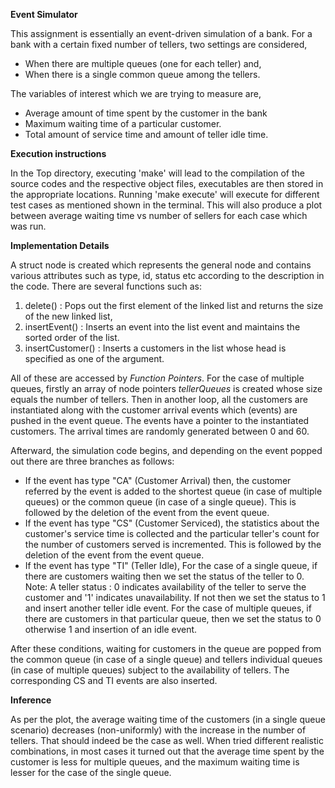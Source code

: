 **Event Simulator**

This assignment is essentially an event-driven simulation of a bank. For a bank with a certain fixed number of tellers, two settings are considered,

- When there are multiple queues (one for each teller) and,
- When there is a single common queue among the tellers.

The variables of interest which we are trying to measure are,

- Average amount of time spent by the customer in the bank
- Maximum waiting time of a particular customer.
- Total amount of service time and amount of teller idle time.

**Execution instructions**

In the Top directory, executing 'make' will lead to the compilation of the source codes and the respective object files, executables are then stored in the appropriate locations. Running 'make execute' will execute for different test cases as mentioned shown in the terminal. This will also produce a plot between average waiting time vs number of sellers for each case which was run.

**Implementation Details**

A struct node is created which represents the general node and contains various attributes such as type, id, status etc according to the description in the code. There are several functions such as: 

1. delete() : Pops out the first element of the linked list and returns the size of the new linked list,
2. insertEvent() : Inserts an event into the list event and maintains the sorted order of the list.
3. insertCustomer() : Inserts a customers in the list whose head is specified as one of the argument.

All of these are accessed by *Function Pointers*. For the case of multiple queues, firstly an array of node pointers *tellerQueues* is created whose size equals the number of tellers. Then in another loop, all the customers are instantiated along with the customer arrival events which (events) are pushed in the event queue. The events have a pointer to the instantiated customers. The arrival times are randomly generated between 0 and 60. 

Afterward, the simulation code begins, and depending on the event popped out there are three branches as follows:

- If the event has type "CA" (Customer Arrival) then, the customer referred by the event is added to the shortest queue (in case of multiple queues) or the common queue (in case of a single queue). This is followed by the deletion of the event from the event queue. 
- If the event has type "CS" (Customer Serviced), the statistics about the customer's service time is collected and the particular teller's count for the number of customers served is incremented. This is followed by the deletion of the event from the event queue.
- If the event has type "TI" (Teller Idle), For the case of a single queue, if there are customers waiting then we set the status of the teller to 0. 
Note:
A teller status : 0 indicates availability of the teller to serve the customer and '1' indicates unavailability.
If not then we set the status to 1 and insert another teller idle event. For the case of multiple queues, if there are customers in that particular queue, then we set the status to 0 otherwise 1 and insertion of an idle event.

After these conditions, waiting for customers in the queue are popped from the common queue (in case of a single queue) and tellers individual queues (in case of multiple queues) subject to the availability of tellers. The corresponding CS and TI events are also inserted.

**Inference**

As per the plot, the average waiting time of the customers (in a single queue scenario) decreases (non-uniformly) with the increase in the number of tellers. That should indeed be the case as well. When tried different realistic combinations, in most cases it turned out that the average time spent by the customer is less for multiple queues, and the maximum waiting time is lesser for the case of the single queue.





